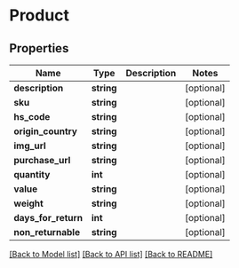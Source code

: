 # Product

## Properties
Name | Type | Description | Notes
------------ | ------------- | ------------- | -------------
**description** | **string** |  | [optional] 
**sku** | **string** |  | [optional] 
**hs_code** | **string** |  | [optional] 
**origin_country** | **string** |  | [optional] 
**img_url** | **string** |  | [optional] 
**purchase_url** | **string** |  | [optional] 
**quantity** | **int** |  | [optional] 
**value** | **string** |  | [optional] 
**weight** | **string** |  | [optional] 
**days_for_return** | **int** |  | [optional] 
**non_returnable** | **string** |  | [optional] 

[[Back to Model list]](../../README.md#documentation-for-models) [[Back to API list]](../../README.md#documentation-for-api-endpoints) [[Back to README]](../../README.md)

